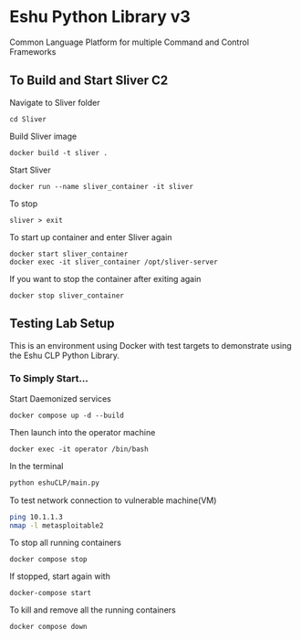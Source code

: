 # Eshu Python Library v3

Common Language Platform for multiple Command and Control Frameworks

## To Build and Start Sliver C2

Navigate to Sliver folder
```console
cd Sliver
```

Build Sliver image
```console
docker build -t sliver .
```

Start Sliver
```console
docker run --name sliver_container -it sliver
```

To stop
```console
sliver > exit
```

To start up container and enter Sliver again
```console
docker start sliver_container
docker exec -it sliver_container /opt/sliver-server
```

If you want to stop the container after exiting again
```console
docker stop sliver_container
```

## Testing Lab Setup

This is an environment using Docker with test targets to
demonstrate using the Eshu CLP Python Library.

### To Simply Start...

Start Daemonized services

```console
docker compose up -d --build
```

Then launch into the operator machine
```console
docker exec -it operator /bin/bash
```

In the terminal
```bash
python eshuCLP/main.py
```

To test network connection to vulnerable machine(VM)
```bash
ping 10.1.1.3
nmap -l metasploitable2
```

To stop all running containers
```console
docker compose stop
```

If stopped, start again with
```console
docker-compose start
```

To kill and remove all the running containers
```console
docker compose down
```